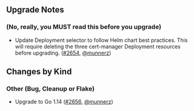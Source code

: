 ## Upgrade Notes

### (No, really, you MUST read this before you upgrade)

- Update Deployment selector to follow Helm chart best practices. This will require deleting the three cert-manager Deployment resources before upgrading. ([#2654](https://github.com/jetstack/cert-manager/pull/2654), [@munnerz](https://github.com/munnerz))

## Changes by Kind

### Other (Bug, Cleanup or Flake)

- Upgrade to Go 1.14 ([#2656](https://github.com/jetstack/cert-manager/pull/2656), [@munnerz](https://github.com/munnerz))
